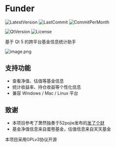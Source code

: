 # Funder

![LatestVersion](https://img.shields.io/github/v/tag/Ginakira/Funder?label=Latest%20Version&style=for-the-badge)
![LastCommit](https://img.shields.io/github/last-commit/Ginakira/Funder?style=for-the-badge)
![CommitPerMonth](https://img.shields.io/github/commit-activity/m/Ginakira/Funder?style=for-the-badge)

![QtVersion](https://img.shields.io/badge/Qt%20Version-5.15.2-brightgreen?style=for-the-badge&logo=qt)
![License](https://img.shields.io/github/license/Ginakira/Funder?style=for-the-badge)

基于 Qt 5 的跨平台基金信息统计助手

![image.png](https://i.loli.net/2021/08/05/mpK1hijwUqNHIRZ.png)

## 支持功能

- 查看净值、估值等基金信息
- 统计收益率、持仓收益等个性化信息
- 兼容 Windows / Mac / Linux 平台

## 致谢

- 本项目参考了萧然独奏于52pojie发布的[发了个财](https://www.52pojie.cn/forum.php?mod=viewthread&tid=1220080)
- 基金净值信息来自蛋卷基金，估值信息来自天天基金

本项目采用GPLv3协议开源